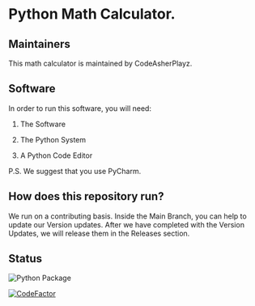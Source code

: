 # Python Math Calculator.

## Maintainers

This math calculator is maintained by CodeAsherPlayz.

## Software

In order to run this software, you will need:

1. The Software

2. The Python System

3. A Python Code Editor

P.S. We suggest that you use PyCharm.

## How does this repository run?

We run on a contributing basis. Inside the Main Branch, you can help to update our Version updates. After we have completed with the Version Updates, we will release them in the Releases section.

## Status

![Python Package](https://github.com/PythonMathCalculator/python-math-calculator/workflows/Python%20Package/badge.svg?branch=master)

[![CodeFactor](https://www.codefactor.io/repository/github/pythonmathcalculator/python-math-calculator/badge)](https://www.codefactor.io/repository/github/pythonmathcalculator/python-math-calculator)
